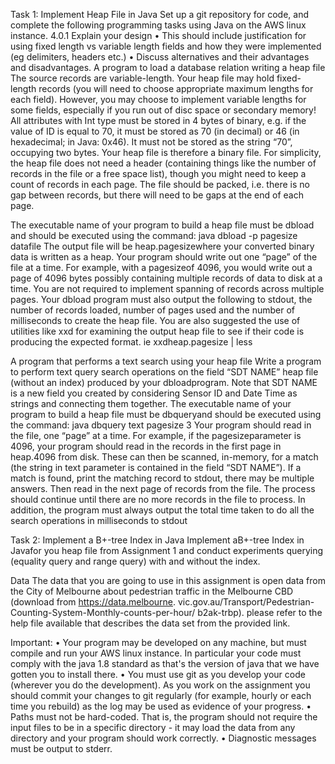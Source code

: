 Task 1: Implement Heap File in Java 
Set up a git repository for code, and complete the following programming tasks using Java on the AWS linux instance. 
4.0.1 Explain your design
•	This should include justification for using fixed length vs variable length fields and how they were implemented (eg delimiters, headers etc.)
•	Discuss alternatives and their advantages and disadvantages.
A program to load a database relation writing a heap file
The source records are variable-length. Your heap file may hold fixed-length records (you will need to choose appropriate maximum lengths for each field). However, you may choose to implement variable lengths for some fields, especially if you run out of disc space or secondary memory! 
All attributes with Int type must be stored in 4 bytes of binary, e.g. if the value of ID is equal to 70, it must be stored as 70 (in decimal) or 46 (in hexadecimal; in Java: 0x46). It must not be stored as the string “70”, occupying two bytes. Your heap file is therefore a binary file.
 For simplicity, the heap file does not need a header (containing things like the number of records in the file or a free space list), though you might need to keep a count of records in each page. The file should be packed, i.e. there is no gap between records, but there will need to be gaps at the end of each page. 

The executable name of your program to build a heap file must be dbload and should be executed using the command:
java dbload -p pagesize datafile 
The output file will be heap.pagesizewhere your converted binary data is written as a heap.
Your program should write out one “page” of the file at a time. For example, with a pagesizeof 4096, you would write out a page of 4096 bytes possibly containing multiple records of data to disk at a time. You are not required to implement spanning of records across multiple pages.
 Your dbload program must also output the following to stdout, the number of records loaded, number of pages used and the number of milliseconds to create the heap file. 
You are also suggested the use of utilities like xxd for examining the output heap file to see if their code is producing the expected format. ie
xxdheap.pagesize | less 

A program that performs a text search using your heap file
Write a program to perform text query search operations on the field “SDT NAME” heap file (without an index) produced by your dbloadprogram. Note that SDT NAME is a new field you created by considering Sensor ID and Date Time as strings and connecting them together. 
The executable name of your program to build a heap file must be dbqueryand should be executed using the command: 
java dbquery text pagesize 3
Your program should read in the file, one “page” at a time. For example, if the pagesizeparameter is 4096, your program should read in the records in the first page in heap.4096 from disk. These can then be scanned, in-memory, for a match (the string in text parameter is contained in the field “SDT NAME”). If a match is found, print the matching record to stdout, there may be multiple answers. Then read in the next page of records from the file. The process should continue until there are no more records in the file to process.
 In addition, the program must always output the total time taken to do all the search operations in milliseconds to stdout

Task 2: Implement a B+-tree Index in Java
Implement aB+-tree Index in Javafor you heap file from Assignment 1 and conduct experiments querying (equality query and range query) with and without the index.

Data
The data that you are going to use in this assignment is open data from the City of Melbourne about pedestrian traffic in the Melbourne CBD (download from https://data.melbourne. vic.gov.au/Transport/Pedestrian-Counting-System-Monthly-counts-per-hour/ b2ak-trbp). please refer to the help file available that describes the data set from the provided link.

Important:
•	Your program may be developed on any machine, but must compile and run your AWS linux instance. In particular your code must comply with the java 1.8 standard as that's the version of java that we have gotten you to install there. 
•	You must use git as you develop your code (wherever you do the development). As you work on the assignment you should commit your changes to git regularly (for example, hourly or each time you rebuild) as the log may be used as evidence of your progress. 
•	Paths must not be hard-coded. That is, the program should not require the input files to be in a specific directory - it may load the data from any directory and your program should work correctly. 
•	Diagnostic messages must be output to stderr.
